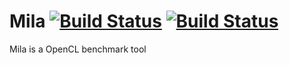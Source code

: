 # Mila [![Build Status](https://travis-ci.org/ltowarek/Mila.svg?branch=master)](https://travis-ci.org/ltowarek/Mila) [![Build Status](https://webapi.biicode.com/v1/badges/ltowarek/ltowarek/Mila/master)](https://www.biicode.com/ltowarek/Mila) 
Mila is a OpenCL benchmark tool
